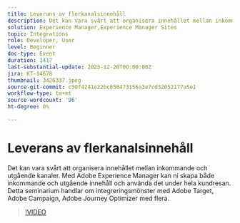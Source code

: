 ```yaml
---
title: Leverans av flerkanalsinnehåll
description: Det kan vara svårt att organisera innehållet mellan inkommande och utgående kanaler. Med Adobe Experience Manager kan ni skapa både inkommande och utgående innehåll och använda det under hela kundresan. Detta seminarium handlar om integreringsmönster med Adobe Target, Adobe Campaign, Adobe Journey Optimizer med flera.
solution: Experience Manager,Experience Manager Sites
topic: Integrations
role: Developer, User
level: Beginner
doc-type: Event
duration: 1417
last-substantial-update: 2023-12-20T00:00:00Z
jira: KT-14678
thumbnail: 3426337.jpeg
source-git-commit: c50f4241e22bc858473156a3e7cd32052177a5e1
workflow-type: tm+mt
source-wordcount: '96'
ht-degree: 0%

---
```



# Leverans av flerkanalsinnehåll

Det kan vara svårt att organisera innehållet mellan inkommande och utgående kanaler. Med Adobe Experience Manager kan ni skapa både inkommande och utgående innehåll och använda det under hela kundresan. Detta seminarium handlar om integreringsmönster med Adobe Target, Adobe Campaign, Adobe Journey Optimizer med flera.

>[!VIDEO](https://video.tv.adobe.com/v/3426337/?learn=on)
